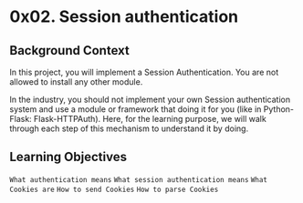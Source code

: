 # 0x02. Session authentication

## Background Context

In this project, you will implement a Session Authentication. You are not allowed to install any other module.

In the industry, you should not implement your own Session authentication system and use a module or framework that doing it for you (like in Python-Flask: Flask-HTTPAuth). Here, for the learning purpose, we will walk through each step of this mechanism to understand it by doing.

## Learning Objectives

`What authentication means`
`What session authentication means`
`What Cookies are`
`How to send Cookies`
`How to parse Cookies`
